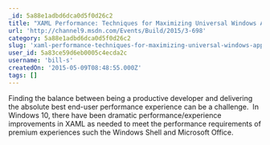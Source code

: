 ```yaml
---
_id: 5a88e1adbd6dca0d5f0d26c2
title: "XAML Performance: Techniques for Maximizing Universal Windows App Experiences Built with XAML"
url: 'http://channel9.msdn.com/Events/Build/2015/3-698'
category: 5a88e1adbd6dca0d5f0d26c2
slug: 'xaml-performance-techniques-for-maximizing-universal-windows-app-experiences-built-with-xaml'
user_id: 5a83ce59d6eb0005c4ecda2c
username: 'bill-s'
createdOn: '2015-05-09T08:48:55.000Z'
tags: []
---
```


Finding the balance between being a productive developer and delivering the absolute best end-user performance experience can be a challenge.  In Windows 10, there have been dramatic performance/experience improvements in XAML as needed to meet the performance requirements of premium experiences such the Windows Shell and Microsoft Office.
